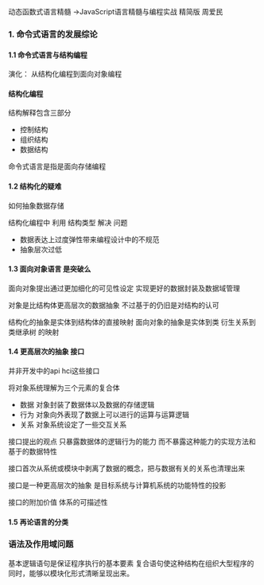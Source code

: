 动态函数式语言精髓 ->JavaScript语言精髓与编程实战 精简版  周爱民

###  1. 命令式语言的发展综论

#### 1.1 命令式语言与结构编程

演化： 从结构化编程到面向对象编程

#### 结构化编程

结构解释包含三部分

- 控制结构
- 组织结构
- 数据结构

命令式语言是指是面向存储编程

#### 1.2 结构化的疑难

如何抽象数据存储

结构化编程中 利用 结构类型 解决 问题

- 数据表达上过度弹性带来编程设计中的不规范
- 抽象层次过低

#### 1.3 面向对象语言 是突破么

面向对象提出通过更加细化的可见性设定 实现更好的数据封装及数据域管理

对象是比结构体更高层次的数据抽象 不过基于的仍旧是对结构的认可

结构化的抽象是实体到结构体的直接映射 面向对象的抽象是实体到类 衍生关系到 类继承树 的映射

#### 1.4 更高层次的抽象 接口

并非开发中的api hci这些接口

将对象系统理解为三个元素的复合体

- 数据 对象封装了数据体以及数据的存储逻辑
- 行为 对象向外表现了数据上可以进行的运算与运算逻辑
- 关系 对象系统设定了一些交互关系

接口提出的观点 只暴露数据体的逻辑行为的能力 而不暴露这种能力的实现方法和基于的数据特性

接口首次从系统或模块中剥离了数据的概念，把与数据有关的关系也清理出来 

接口是一种更高层次的抽象 是目标系统与计算机系统的功能特性的投影

接口的附加价值 体系的可描述性 

#### 1.5 再论语言的分类



### 语法及作用域问题



基本逻辑语句是保证程序执行的基本要素 复合语句使这种结构在组织大型程序的同时，能够以模块化形式清晰呈现出来。





